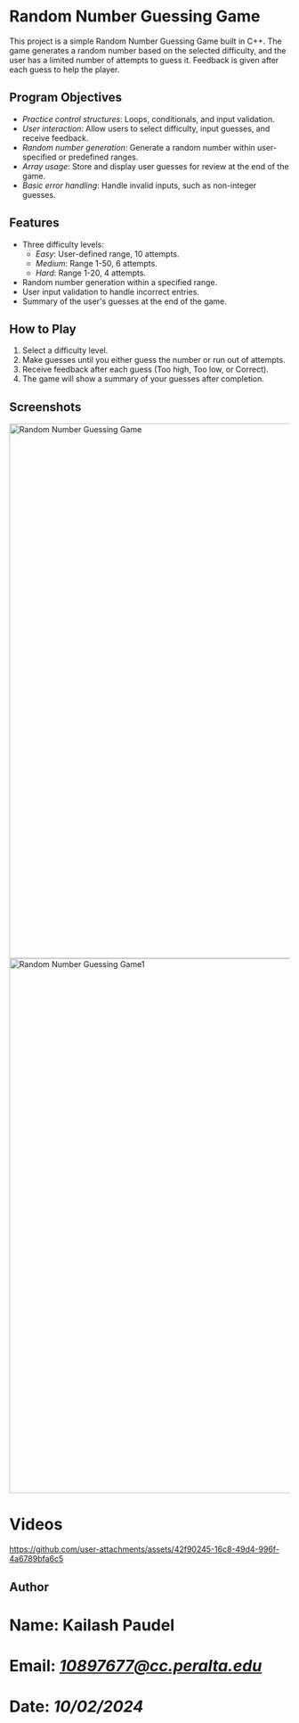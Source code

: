# Random Number Guessing Game

This project is a simple Random Number Guessing Game built in C++. The game generates a random number based on the selected difficulty, and the user has a limited number of attempts to guess it. Feedback is given after each guess to help the player.

## Program Objectives

- *Practice control structures*: Loops, conditionals, and input validation.
- *User interaction*: Allow users to select difficulty, input guesses, and receive feedback.
- *Random number generation*: Generate a random number within user-specified or predefined ranges.
- *Array usage*: Store and display user guesses for review at the end of the game.
- *Basic error handling*: Handle invalid inputs, such as non-integer guesses.

## Features

- Three difficulty levels:
  - *Easy*: User-defined range, 10 attempts.
  - *Medium*: Range 1-50, 6 attempts.
  - *Hard*: Range 1-20, 4 attempts.
- Random number generation within a specified range.
- User input validation to handle incorrect entries.
- Summary of the user's guesses at the end of the game.

## How to Play

1. Select a difficulty level.
2. Make guesses until you either guess the number or run out of attempts.
3. Receive feedback after each guess (Too high, Too low, or Correct).
4. The game will show a summary of your guesses after completion.

## Screenshots
 <img width="960" alt="Random Number Guessing Game" src="https://github.com/user-attachments/assets/2ac255c0-d564-4993-bdeb-30abbbb6600c">
 <img width="960" alt="Random Number Guessing Game1" src="https://github.com/user-attachments/assets/e289415b-02f6-4086-a3ea-7056e7394897">

# Videos
https://github.com/user-attachments/assets/42f90245-16c8-49d4-996f-4a6789bfa6c5

## Author

# Name: **Kailash Paudel**
# Email: *10897677@cc.peralta.edu*
# Date: *10/02/2024*
